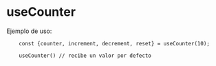 # useCounter

Ejemplo de uso:
```
    const {counter, increment, decrement, reset} = useCounter(10);

    useCounter() // recibe un valor por defecto
```